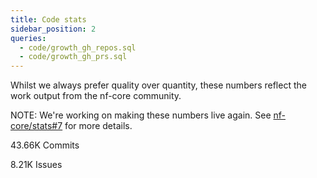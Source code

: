 ```yaml
---
title: Code stats
sidebar_position: 2
queries:
  - code/growth_gh_repos.sql
  - code/growth_gh_prs.sql
---
```


Whilst we always prefer quality over quantity, these numbers reflect the work output from the nf-core community.

NOTE: We're working on making these numbers live again. See [nf-core/stats#7](https://github.com/nf-core/stats/issues/7) for more details.

<BigValue 
    data={code_growth_gh_repos}
    value=num_repos
    title="Repositories"
    sparkline=month
    comparison=growth_rate
    comparisonFmt=pct1
    comparisonTitle="vs. Last Month"
/>

<BigValue 
    data={code_growth_gh_prs}
    value=num_prs
    title="Pull Requests"
    sparkline=month
    comparison=growth_rate
    comparisonFmt=pct1
    comparisonTitle="vs. Last Month"
/>

43.66K Commits

8.21K Issues
